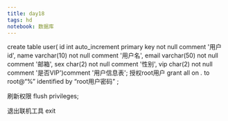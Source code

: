 ```yaml
---
title: day18
tags: hd
notebook: 数据库 
---
```

create table user(
    id int auto_increment primary key not null comment '用户id',
    name varchar(10) not null comment '用户名',
    email varchar(50) not null comment '邮箱',
    sex char(2) not null comment '性别',
    vip char(2) not null comment '是否VIP')comment '用户信息表';
授权root用户
  grant all on *.* to root@“%” identified by “root用户密码” ;

  刷新权限
  flush privileges; 

  退出联机工具
  exit
